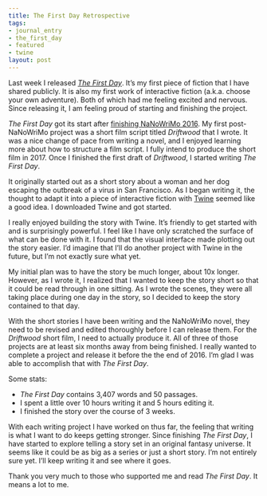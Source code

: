 ```yaml
---
title: The First Day Retrospective
tags:
- journal_entry
- the_first_day
- featured
- twine
layout: post
---
```


Last week I released [_The First Day_](/the-first-day). It’s my first piece of fiction that I have shared publicly. It is also my first work of interactive fiction (a.k.a. choose your own adventure). Both of which had me feeling excited and nervous. Since releasing it, I am feeling proud of starting and finishing the project.

_The First Day_ got its start after [finishing NaNoWriMo 2016](/nanowrimo-2016-reflections). My first post-NaNoWriMo project was a short film script titled _Driftwood_ that I wrote. It was a nice change of pace from writing a novel, and I enjoyed learning more about how to structure a film script. I fully intend to produce the short film in 2017. Once I finished the first draft of _Driftwood_, I started writing _The First Day_.

It originally started out as a short story about a woman and her dog escaping the outbreak of a virus in San Francisco. As I began writing it, the thought to adapt it into a piece of interactive fiction with [Twine](https://twinery.org/) seemed like a good idea. I downloaded Twine and got started.

I really enjoyed building the story with Twine. It’s friendly to get started with and is surprisingly powerful. I feel like I have only scratched the surface of what can be done with it. I found that the visual interface made plotting out the story easier. I’d imagine that I’ll do another project with Twine in the future, but I’m not exactly sure what yet.

My initial plan was to have the story be much longer, about 10x longer. However, as I wrote it, I realized that I wanted to keep the story short so that it could be read through in one sitting. As I wrote the scenes, they were all taking place during one day in the story, so I decided to keep the story contained to that day.

With the short stories I have been writing and the NaNoWriMo novel, they need to be revised and edited thoroughly before I can release them. For the _Driftwood_ short film, I need to actually produce it. All of three of those projects are at least six months away from being finished. I really wanted to complete a project and release it before the the end of 2016. I’m glad I was able to accomplish that with _The First Day_.

Some stats:

- _The First Day_ contains 3,407 words and 50 passages.
- I spent a little over 10 hours writing it and 5 hours editing it.
- I finished the story over the course of 3 weeks.

With each writing project I have worked on thus far, the feeling that writing is what I want to do keeps getting stronger. Since finishing _The First Day_, I have started to explore telling a story set in an original fantasy universe. It seems like it could be as big as a series or just a short story. I’m not entirely sure yet. I’ll keep writing it and see where it goes.

Thank you very much to those who supported me and read _The First Day_. It means a lot to me.
